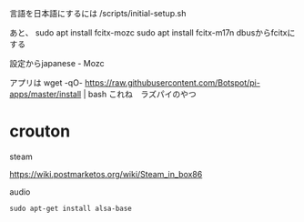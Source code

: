 言語を日本語にするには
/scripts/initial-setup.sh

あと、
sudo apt install fcitx-mozc
sudo apt install fcitx-m17n
dbusからfcitxにする

設定からjapanese - Mozc

アプリは
wget -qO- https://raw.githubusercontent.com/Botspot/pi-apps/master/install | bash
これね　ラズパイのやつ


# crouton

steam

https://wiki.postmarketos.org/wiki/Steam_in_box86

audio

```sudo apt-get remove --purge pulseaudio alsa-base
sudo apt-get install alsa-base

```

